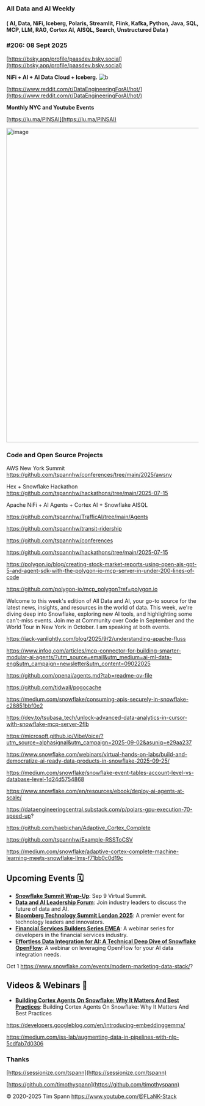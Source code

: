 ###  All Data and AI Weekly 
#### ( AI, Data, NiFi, Iceberg, Polaris, Streamlit, Flink, Kafka, Python, Java, SQL, MCP, LLM, RAG, Cortex AI, AISQL, Search, Unstructured Data )  
### #206: 08 Sept 2025


[https://bsky.app/profile/paasdev.bsky.social](https://bsky.app/profile/paasdev.bsky.social)

**NiFi + AI + AI Data Cloud + Iceberg.**
![b](https://images.credential.net/badge/tiny/g6fomszs_1741624330730_badge.png)

[https://www.reddit.com/r/DataEngineeringForAI/hot/](https://www.reddit.com/r/DataEngineeringForAI/hot/)

**Monthly NYC and Youtube Events**

[https://lu.ma/PINSAI](https://lu.ma/PINSAI)



<img width="1775" height="822" alt="image" src="https://github.com/user-attachments/assets/1bac957b-cce6-4889-896b-ab7fbca27102" />


### Code and Open Source Projects

AWS New York Summit
https://github.com/tspannhw/conferences/tree/main/2025/awsny

Hex + Snowflake Hackathon
https://github.com/tspannhw/hackathons/tree/main/2025-07-15

Apache NiFi + AI Agents + Cortex AI + Snowflake AISQL

https://github.com/tspannhw/TrafficAI/tree/main/Agents

https://github.com/tspannhw/transit-ridership

https://github.com/tspannhw/conferences

https://github.com/tspannhw/hackathons/tree/main/2025-07-15


https://polygon.io/blog/creating-stock-market-reports-using-open-ais-gpt-5-and-agent-sdk-with-the-polygon-io-mcp-server-in-under-200-lines-of-code

https://github.com/polygon-io/mcp_polygon?ref=polygon.io



Welcome to this week's edition of All Data and AI, your go-to source for the latest news, insights, and resources in the world of data. This week, we're diving deep into Snowflake, exploring new AI tools, and highlighting some can't-miss events.   Join me at Community over Code in September and the World Tour in New York in October.   I am speaking at both events.


https://jack-vanlightly.com/blog/2025/9/2/understanding-apache-fluss

https://www.infoq.com/articles/mcp-connector-for-building-smarter-modular-ai-agents/?utm_source=email&utm_medium=ai-ml-data-eng&utm_campaign=newsletter&utm_content=09022025

https://github.com/openai/agents.md?tab=readme-ov-file

https://github.com/tidwall/pogocache

https://medium.com/snowflake/consuming-apis-securely-in-snowflake-c28851bbf0e2

https://dev.to/tsubasa_tech/unlock-advanced-data-analytics-in-cursor-with-snowflake-mcp-server-2flb

https://microsoft.github.io/VibeVoice/?utm_source=alphasignal&utm_campaign=2025-09-02&asuniq=e29aa237


https://www.snowflake.com/webinars/virtual-hands-on-labs/build-and-democratize-ai-ready-data-products-in-snowflake-2025-09-25/

https://medium.com/snowflake/snowflake-event-tables-account-level-vs-database-level-1d24d5754868


https://www.snowflake.com/en/resources/ebook/deploy-ai-agents-at-scale/

https://dataengineeringcentral.substack.com/p/polars-gpu-execution-70-speed-up?

https://github.com/haebichan/Adaptive_Cortex_Complete

https://github.com/tspannhw/Example-RSSToCSV

https://medium.com/snowflake/adaptive-cortex-complete-machine-learning-meets-snowflake-llms-f71bb0c0d19c

## **Upcoming Events 🗓️**

* [**Snowflake Summit Wrap-Up**](https://www.snowflake.com/webinars/were-bringing-summit-to-you-20250909/):   Sep 9 Virtual Summit.
* [**Data and AI Leadership Forum**](https://www.snowflake.com/en/lp/data-and-ai-leadership-forum/): Join industry leaders to discuss the future of data and AI.  
* [**Bloomberg Technology Summit London 2025**](https://events.bloomberglive.com/event/bloomberg-technology-summit-london-2025/summary): A premier event for technology leaders and innovators.  
* [**Financial Services Builders Series EMEA**](https://www.snowflake.com/webinars/product-demo/financial-services-builders-series-emea-2025-09-16/?utm_source=sproutsocial&utm_medium=social&utm_campaign=em--en-all-all-fnsv-all&utm_content=evv&utm_cta=sprout-social-webinar-promo-fsi-builders-emea): A webinar series for developers in the financial services industry.  
* [**Effortless Data Integration for AI: A Technical Deep Dive of Snowflake OpenFlow**](https://www.snowflake.com/webinars/product-demo/effortless-data-integration-ready-for-ai-a-technical-deep-dive-of-snowflake-openflow-2025-08-13/): A webinar on leveraging OpenFlow for your AI data integration needs.

Oct 1
https://www.snowflake.com/events/modern-marketing-data-stack/?


## **Videos & Webinars 🎥**

* [**Building Cortex Agents On Snowflake: Why It Matters And Best Practices**](https://www.youtube.com/watch?v=WP3OtjzeheE): Building Cortex Agents On Snowflake: Why It Matters And Best Practices


https://developers.googleblog.com/en/introducing-embeddinggemma/

https://medium.com/iss-lab/augmenting-data-in-pipelines-with-nlp-5cdfab7d0306



### Thanks


[https://sessionize.com/tspann](https://sessionize.com/tspann)

[https://github.com/timothyspann](https://github.com/timothyspann)



&copy; 2020-2025 Tim Spann  https://www.youtube.com/@FLaNK-Stack
